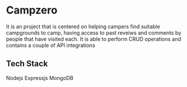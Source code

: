 # Campzero

It is an project that is centered on helping campers find suitable campgrounds to camp, 
having access to past reveiws and comments by people that have visited each.
It is able to perform CRUD operations and contains a couple of API integrations

## Tech Stack
Nodejs
Expressjs
MongoDB

